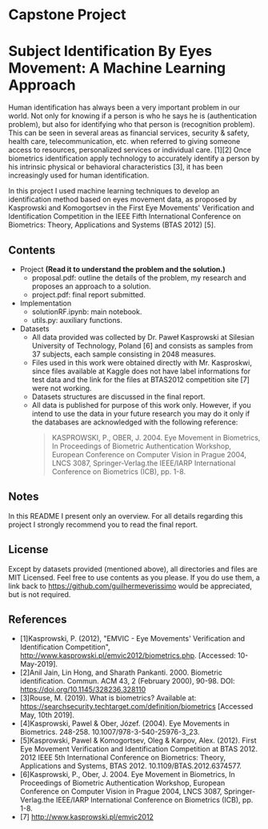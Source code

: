 # Capstone Project
# Subject Identification By Eyes Movement: A Machine Learning Approach
Human identification has always been a very important problem in our world. Not only for knowing if a person is who he says he is (authentication problem), but also for identifying who that person is (recognition problem). This can be seen in several areas as financial services, security & safety, health care, telecommunication, etc. when referred to giving someone access to resources, personalized services or individual care. [1][2] Once biometrics identification apply technology to accurately identify a person by his intrinsic physical or behavioral characteristics [3], it has been increasingly used for human identification. 

In this project I used machine learning techniques to develop an identification method based on eyes movement data, as proposed by Kasprowski and Komogortsev in the First Eye Movements' Verification and Identification Competition in the IEEE Fifth International Conference on Biometrics: Theory, Applications and Systems (BTAS 2012) [5]. 

## Contents
- Project **(Read it to understand the problem and the solution.)**
    - proposal.pdf: outline the details of the problem, my research and proposes an approach to a solution.
    - project.pdf: final report submitted. 
- Implementation
    - solutionRF.ipynb: main notebook.
    - utils.py: auxiliary functions.
- Datasets
    - All data provided was collected by Dr. Paweł Kasprowski at Silesian University of Technology, Poland [6] and consists as samples from 37 subjects, each sample consisting in 2048 measures. 
    - Files used in this work were obtained directly with Mr. Kasproskwi, since files available at Kaggle does not have label informations for test data and the link for the files at BTAS2012 competition site [7] were not working.
    - Datasets structures are discussed in the final report.
    - All data is published for purpose of this work only. However, if you intend to use the data in your future research you may do it only if the databases are acknowledged with the following reference: 
        >KASPROWSKI, P., OBER, J. 2004. Eye Movement in Biometrics, In Proceedings of Biometric Authentication Workshop, European Conference on Computer Vision in Prague 2004, LNCS 3087, Springer-Verlag.the IEEE/IARP International Conference on Biometrics (ICB), pp. 1-8.

## Notes
In this README I present only an overview. For all details regarding this project I strongly recommend you to read the final report.

## License
Except by datasets provided (mentioned above), all directories and files are MIT Licensed. Feel free to use contents as you please. If you do use them, a link back to https://github.com/guilhermeverissimo would be appreciated, but is not required.

## References
- [1]Kasprowski, P. (2012), "EMVIC - Eye Movements' Verification and Identification Competition", http://www.kasprowski.pl/emvic2012/biometrics.php. [Accessed: 10-May-2019].
- [2]Anil Jain, Lin Hong, and Sharath Pankanti. 2000. Biometric identification. Commun. ACM 43, 2 (February 2000), 90-98. DOI: https://doi.org/10.1145/328236.328110
- [3]Rouse, M. (2019). What is biometrics? Available at: https://searchsecurity.techtarget.com/definition/biometrics [Accessed May, 10th 2019].
- [4]Kasprowski, Pawel & Ober, Józef. (2004). Eye Movements in Biometrics. 248-258. 10.1007/978-3-540-25976-3_23. 
- [5]Kasprowski, Pawel & Komogortsev, Oleg & Karpov, Alex. (2012). First Eye Movement Verification and Identification Competition at BTAS 2012. 2012 IEEE 5th International Conference on Biometrics: Theory, Applications and Systems, BTAS 2012. 10.1109/BTAS.2012.6374577. 
- [6]Kasprowski, P., Ober, J. 2004. Eye Movement in Biometrics, In Proceedings of Biometric Authentication Workshop, European Conference on Computer Vision in Prague 2004, LNCS 3087, Springer-Verlag.the IEEE/IARP International Conference on Biometrics (ICB), pp. 1-8.
- [7] http://www.kasprowski.pl/emvic2012
